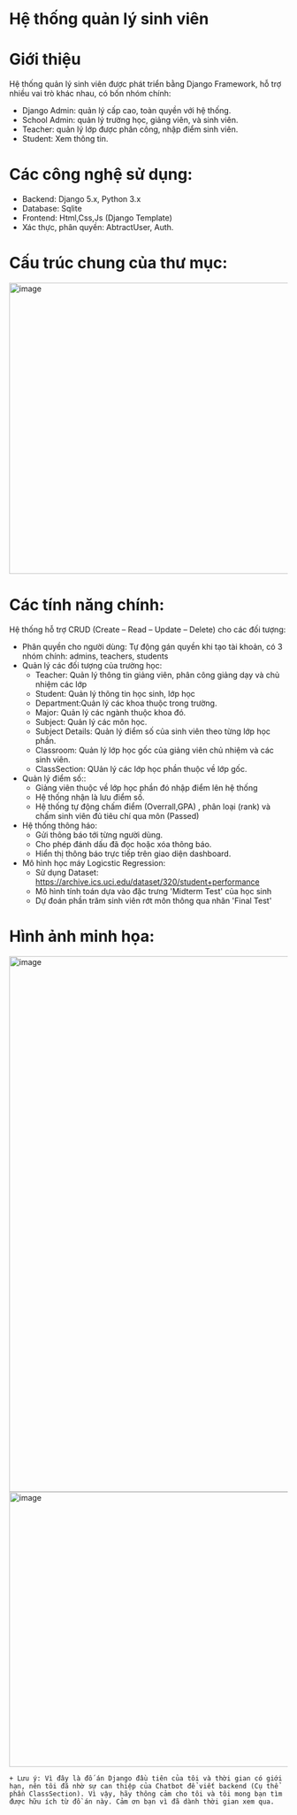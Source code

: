 # Hệ thống quản lý sinh viên
# Giới thiệu
Hệ thống quản lý sinh viên được phát triển bằng Django Framework, hỗ trợ nhiều vai trò khác nhau, có bốn nhóm chính:
- Django Admin: quản lý cấp cao, toàn quyền với hệ thống.
- School Admin: quản lý trường học, giảng viên, và sinh viên.
- Teacher: quản lý lớp được phân công, nhập điểm sinh viên.
- Student: Xem thông tin.

# Các công nghệ sử dụng:
- Backend: Django 5.x, Python 3.x
- Database: Sqlite
- Frontend: Html,Css,Js (Django Template)
- Xác thực, phân quyền: AbtractUser, Auth.

# Cấu trúc chung của thư mục:
<img width="560" height="526" alt="image" src="https://github.com/user-attachments/assets/9c37fc4c-f5a1-4ece-a74b-fafa5db42f45" />

# Các tính năng chính: 
Hệ thống hỗ trợ CRUD (Create – Read – Update – Delete) cho các đối tượng:
- Phân quyền cho người dùng: Tự động gán quyền khi tạo tài khoản, có 3 nhóm chính: admins, teachers, students
- Quản lý các đối tượng của trường học:
  + Teacher: Quản lý thông tin giảng viên, phân công giảng dạy và chủ nhiệm các lớp
  + Student: Quản lý thông tin học sinh, lớp học
  + Department:Quản lý các khoa thuộc trong trường.
  + Major: Quản lý các ngành thuộc khoa đó.
  + Subject: Quản lý các môn học.
  + Subject Details: Quản lý điểm số của sinh viên theo từng lớp học phần.
  + Classroom: Quản lý lớp học gốc của giảng viên chủ nhiệm và các sinh viên.
  + ClassSection: QUản lý các lớp học phần thuộc về lớp gốc.
- Quản lý điểm số::
  + Giảng viên thuộc về lớp học phần đó nhập điểm lên hệ thống
  + Hệ thống nhận là lưu điểm số.
  + Hệ thống tự động chấm điểm (Overrall,GPA) , phân loại (rank) và chấm sinh viên đủ tiêu chí qua môn (Passed)
- Hệ thống thông háo:
  + Gửi thông báo tới từng người dùng.
  + Cho phép đánh dấu đã đọc hoặc xóa thông báo.
  + Hiển thị thông báo trực tiếp trên giao diện dashboard.
- Mô hình học máy Logicstic Regression:
  + Sử dụng Dataset: https://archive.ics.uci.edu/dataset/320/student+performance
  + Mô hình tính toán dựa vào đặc trưng 'Midterm Test' của học sinh
  + Dự đoán phần trăm sinh viên rớt môn thông qua nhãn 'Final Test'
# Hình ảnh minh họa:
<img width="1916" height="968" alt="image" src="https://github.com/user-attachments/assets/2b68085f-6866-4d10-b296-5b895b3c74c6" />

<img width="897" height="497" alt="image" src="https://github.com/user-attachments/assets/807da7bc-c179-4243-a2f6-74feaddc44c8" />



    + Lưu ý: Vì đây là đố án Django đầu tiên của tôi và thời gian có giới hạn, nên tôi đã nhờ sự can thiệp của Chatbot để viết backend (Cụ thể phần ClassSection). Vì vậy, hãy thông cảm cho tôi và tôi mong bạn tìm được hữu ích từ đồ án này. Cảm ơn bạn vì đã dành thời gian xem qua.
